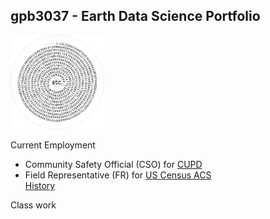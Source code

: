 ## gpb3037 - Earth Data Science Portfolio
<img src="img/gpb-pi-777wm.jpg" alt="piFspiral" width="150" height="150" >
 
 Current Employment
 
<div>
  <ul>
    <li>Community Safety Official (CSO) for <a href="https://www.colorado.edu/police/" target="_blank">CUPD</a></li>
    <li>Field Representative (FR) for <a href="https://www.census.gov/programs-surveys/acs/" target="_blank">US Census ACS</a></li>
    <a href="https://www.linkedin.com/in/gpaulbailey/" target="_blank">History</a>
  </ul>
 
</div> 
Class work
